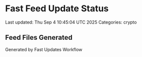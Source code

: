 # Fast Feed Update Status
Last updated: Thu Sep  4 10:45:04 UTC 2025
Categories: crypto

## Feed Files Generated

Generated by Fast Updates Workflow
